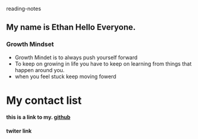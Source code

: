 reading-notes

## My name is Ethan Hello Everyone.
### Growth Mindset

- Growth Mindet is to always push yourself forward
- To keep on growing in life you have to keep on learning from things that happen around you.
- when you feel stuck keep moving fowerd 

# My contact list
#### this is a link to my. [github](https://github.com/rejordon93)
#### twiter link

